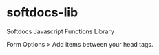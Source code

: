 # softdocs-lib
Softdocs Javascript Functions Library

Form Options > Add items between your head tags.
<script src="https://kstateome.github.io/softdocs-lib/js/lib.js"></script>
